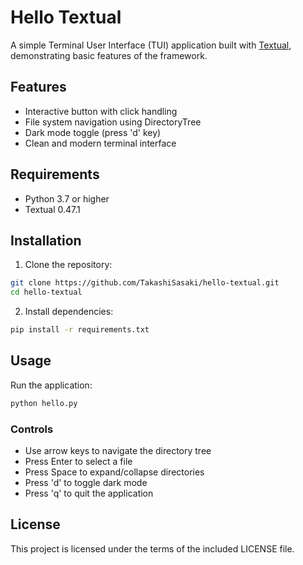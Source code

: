 # Hello Textual

A simple Terminal User Interface (TUI) application built with [Textual](https://textual.textualize.io/), demonstrating basic features of the framework.

## Features

- Interactive button with click handling
- File system navigation using DirectoryTree
- Dark mode toggle (press 'd' key)
- Clean and modern terminal interface

## Requirements

- Python 3.7 or higher
- Textual 0.47.1

## Installation

1. Clone the repository:
```bash
git clone https://github.com/TakashiSasaki/hello-textual.git
cd hello-textual
```

2. Install dependencies:
```bash
pip install -r requirements.txt
```

## Usage

Run the application:
```bash
python hello.py
```

### Controls

- Use arrow keys to navigate the directory tree
- Press Enter to select a file
- Press Space to expand/collapse directories
- Press 'd' to toggle dark mode
- Press 'q' to quit the application

## License

This project is licensed under the terms of the included LICENSE file.
